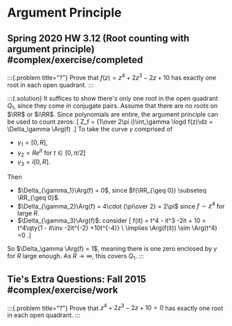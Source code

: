 # Argument Principle

## Spring 2020 HW 3.12 (Root counting with argument principle) #complex/exercise/completed

:::{.problem title="?"}
Prove that $f(z) = z^4 + 2z^3 -2z + 10$ has exactly one root in each open
quadrant.
:::

:::{.solution}
It suffices to show there's only one root in the open quadrant $Q_1$, since they come in conjugate pairs.
Assume that there are no roots on $\RR$ or $i\RR$.
Since polynomials are entire, the argument principle can be used to count zeros:
\[
Z_f = {1\over 2\pi i}\int_\gamma \logd f(z)\dz = \Delta_\gamma \Arg(f)
.\]
To take the curve $\gamma$ comprised of

- $\gamma_1 = [0, R]$,
- $\gamma_2 = Re^{it}$ for $t\in [0, \pi/2]$
- $\gamma_3 = i[0, R]$.

Then

- $\Delta_{\gamma_1}\Arg(f) = 0$, since $f(\RR_{\geq 0}) \subseteq \RR_{\geq 0}$.
- $\Delta_{\gamma_2}\Arg(f) = 4\cdot {\pi\over 2} = 2\pi$ since $f\sim z^4$ for large $R$.
- $\Delta_{\gamma_3}\Arg(f)$: consider
\[
f(it) = t^4 - it^3 -2it + 10 = t^4\qty{1 - it\inv -2it^{-2} +10t^{-4}} \\
\implies \Arg(f(it)) \sim \Arg(t^4) =0
.\]

So $\Delta_\gamma \Arg(f) = 1$, meaning there is one zero enclosed by $\gamma$ for $R$ large enough.
As $R\to \infty$, this covers $Q_1$.
:::

## Tie's Extra Questions: Fall 2015 #complex/exercise/work

:::{.problem title="?"}
Prove that $z^4 + 2 z^3 - 2z + 10 =0$ has exactly one root in each open quadrant.
:::


